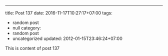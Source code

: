---
title: Post 137
date: 2016-11-17T10:27:17+07:00
tags:
  - random post
  - null
category:
  - random post
  - uncategorized
updated: 2012-01-15T23:46:24+07:00

This is content of post 137